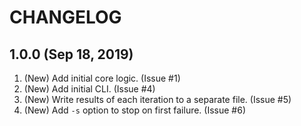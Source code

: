 # CHANGELOG

## 1.0.0 (Sep 18, 2019)

1. (New) Add initial core logic. (Issue #1)
1. (New) Add initial CLI. (Issue #4)
1. (New) Write results of each iteration to a separate file.  (Issue #5)
1. (New) Add `-s` option to stop on first failure.  (Issue #6)
